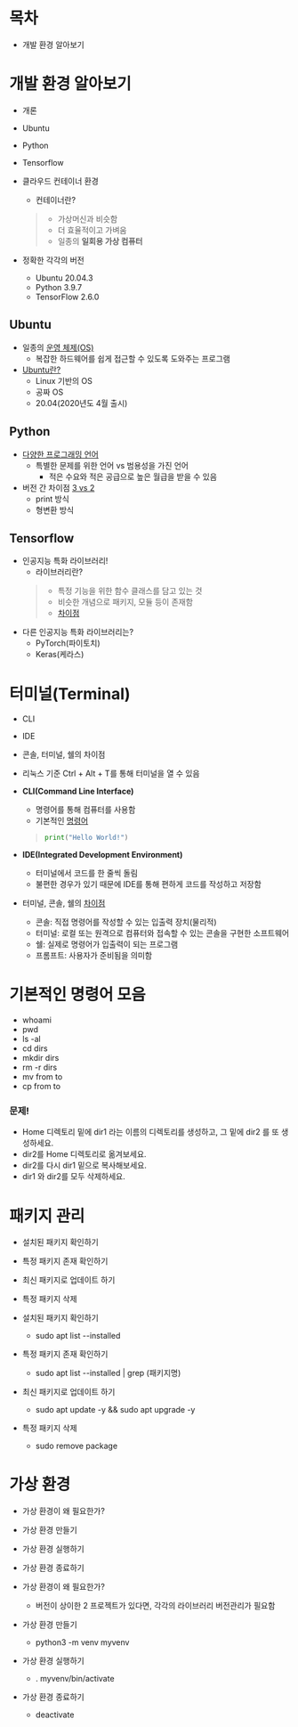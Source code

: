 # 목차
- 개발 환경 알아보기

# 개발 환경 알아보기
- 개론
- Ubuntu
- Python
- Tensorflow

- 클라우드 컨테이너 환경
    - 컨테이너란?
    > - 가상머신과 비슷함
    > - 더 효율적이고 가벼움
    > - 일종의 **일회용 가상 컴퓨터**
- 정확한 각각의 버전
    - Ubuntu 20.04.3
    - Python 3.9.7
    - TensorFlow 2.6.0

## Ubuntu
- 일종의 [운영 체제(OS)](https://jhnyang.tistory.com/16)
    - 복잡한 하드웨어를 쉽게 접근할 수 있도록 도와주는 프로그램
- [Ubuntu란?](https://dongdong-2.tistory.com/17)
    - Linux 기반의 OS
    - 공짜 OS
    - 20.04(2020년도 4월 출시)

## Python
- [다양한 프로그래밍 언어](https://www.youtube.com/watch?v=j5ogDOuqXqg)
    - 특별한 문제를 위한 언어 vs 범용성을 가진 언어
        - 적은 수요와 적은 공급으로 높은 월급을 받을 수 있음
- 버전 간 차이점 [3 vs 2](https://zetawiki.com/wiki/Python_%EB%B2%84%EC%A0%84_2%EC%99%80_3_%EC%B0%A8%EC%9D%B4)
    - print 방식
    - 형변환 방식

## Tensorflow
- 인공지능 특화 라이브러리!
    - 라이브러리란?
    > - 특정 기능을 위한 함수 클래스를 담고 있는 것
    > - 비슷한 개념으로 패키지, 모듈 등이 존재함
    > - [차이점](https://losskatsu.github.io/programming/function-module-package/#3-%ED%8C%A8%ED%82%A4%EC%A7%80%EB%9D%BC%EC%9D%B4%EB%B8%8C%EB%9F%AC%EB%A6%AC)
- 다른 인공지능 특화 라이브러리는?
    - PyTorch(파이토치)
    - Keras(케라스)

# 터미널(Terminal)
- CLI
- IDE
- 콘솔, 터미널, 쉘의 차이점

- 리눅스 기준 Ctrl + Alt + T를 통해 터미널을 열 수 있음
- **CLI(Command Line Interface)**
    - 명령어를 통해 컴퓨터를 사용함
    - 기본적인 [명령어](https://tutorial.djangogirls.org/ko/intro_to_command_line/)
    > ``` python
    > print("Hello World!")
    > ```
- **IDE(Integrated Development Environment)**
    - 터미널에서 코드를 한 줄씩 돌림
    - 불편한 경우가 있기 때문에 IDE를 통해 편하게 코드를 작성하고 저장함

- 터미널, 콘솔, 쉘의 [차이점](https://blog.naver.com/PostView.naver?blogId=asianchairshot&logNo=221383363419&redirect=Dlog&widgetTypeCall=true&directAccess=false)
    - 콘솔: 직접 명령어를 작성할 수 있는 입출력 장치(물리적)
    - 터미널: 로컬 또는 원격으로 컴퓨터와 접속할 수 있는 콘솔을 구현한 소프트웨어
    - 쉘: 실제로 명령어가 입출력이 되는 프로그램
    - 프롬프트: 사용자가 준비됨을 의미함

# 기본적인 명령어 모음
- whoami
- pwd
- ls -al
- cd dirs
- mkdir dirs
- rm -r dirs
- mv from to
- cp from to

### 문제!
- Home 디렉토리 밑에 dir1 라는 이름의 디렉토리를 생성하고, 그 밑에 dir2 를 또 생성하세요.
- dir2를 Home 디렉토리로 옮겨보세요.
- dir2를 다시 dir1 밑으로 복사해보세요.
- dir1 와 dir2를 모두 삭제하세요.

# 패키지 관리
- 설치된 패키지 확인하기
- 특정 패키지 존재 확인하기
- 최신 패키지로 업데이트 하기
- 특정 패키지 삭제

- 설치된 패키지 확인하기
    - sudo apt list --installed
- 특정 패키지 존재 확인하기
    - sudo apt list --installed | grep (패키지명)
- 최신 패키지로 업데이트 하기
    - sudo apt update -y && sudo apt upgrade -y
- 특정 패키지 삭제
    - sudo remove package

# 가상 환경
- 가상 환경이 왜 필요한가?
- 가상 환경 만들기
- 가상 환경 실행하기
- 가상 환경 종료하기

- 가상 환경이 왜 필요한가?
    - 버전이 상이한 2 프로젝트가 있다면, 각각의 라이브러리 버전관리가 필요함
- 가상 환경 만들기
    - python3 -m venv myvenv
- 가상 환경 실행하기
    - . myvenv/bin/activate
- 가상 환경 종료하기
    - deactivate